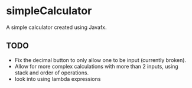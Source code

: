 # simpleCalculator

A simple calculator created using Javafx.


## TODO
- Fix the decimal button to only allow one to be input (currently broken).
- Allow for more complex calculations with more than 2 inputs, using stack and order of operations.
- look into using lambda expressions
